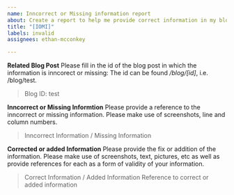 ```yaml
---
name: Inncorrect or Missing information report
about: Create a report to help me provide correct information in my blogs
title: "[IOMI]"
labels: invalid
assignees: ethan-mcconkey

---
```


**Related Blog Post**
Please fill in the id of the blog post in which the information is inncorect or missing:
The id can be found _/blog/[id]_, i.e. /blog/test.

> Blog ID: test

**Inncorrect or Missing Informtion**
Please provide a reference to the inncorrect or missing information. Please make use of screenshots, line and column numbers.
> Inncorrect Information / Missing Information

**Corrected or added Information**
Please provide the fix or addition of the information. Please make use of screenshots, text, pictures, etc as well as provide references for each as a form of validity of your information.
> Correct Information / Added Information
> Reference to correct or added information
